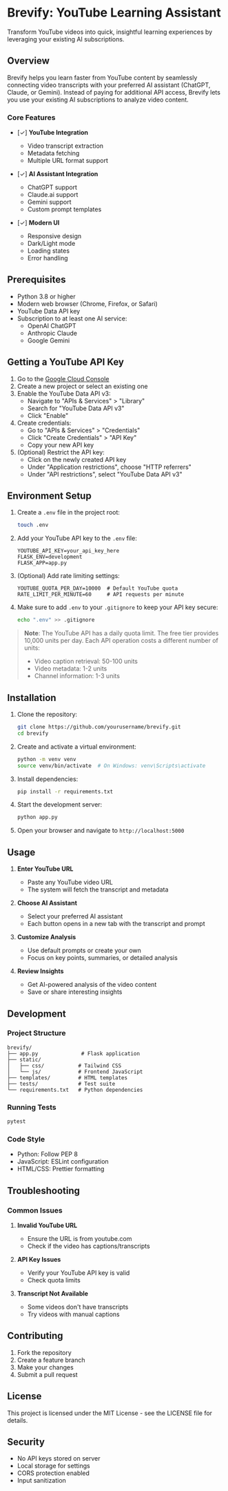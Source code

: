 # Brevify: YouTube Learning Assistant

Transform YouTube videos into quick, insightful learning experiences by leveraging your existing AI subscriptions.

## Overview

Brevify helps you learn faster from YouTube content by seamlessly connecting video transcripts with your preferred AI assistant (ChatGPT, Claude, or Gemini). Instead of paying for additional API access, Brevify lets you use your existing AI subscriptions to analyze video content.

### Core Features

- [✓] **YouTube Integration**
  - Video transcript extraction
  - Metadata fetching
  - Multiple URL format support
  
- [✓] **AI Assistant Integration**
  - ChatGPT support
  - Claude.ai support
  - Gemini support
  - Custom prompt templates

- [✓] **Modern UI**
  - Responsive design
  - Dark/Light mode
  - Loading states
  - Error handling

## Prerequisites

- Python 3.8 or higher
- Modern web browser (Chrome, Firefox, or Safari)
- YouTube Data API key
- Subscription to at least one AI service:
  - OpenAI ChatGPT
  - Anthropic Claude
  - Google Gemini

## Getting a YouTube API Key

1. Go to the [Google Cloud Console](https://console.cloud.google.com/)
2. Create a new project or select an existing one
3. Enable the YouTube Data API v3:
   - Navigate to "APIs & Services" > "Library"
   - Search for "YouTube Data API v3"
   - Click "Enable"
4. Create credentials:
   - Go to "APIs & Services" > "Credentials"
   - Click "Create Credentials" > "API Key"
   - Copy your new API key
5. (Optional) Restrict the API key:
   - Click on the newly created API key
   - Under "Application restrictions", choose "HTTP referrers"
   - Under "API restrictions", select "YouTube Data API v3"

## Environment Setup

1. Create a `.env` file in the project root:
   ```bash
   touch .env
   ```

2. Add your YouTube API key to the `.env` file:
   ```
   YOUTUBE_API_KEY=your_api_key_here
   FLASK_ENV=development
   FLASK_APP=app.py
   ```

3. (Optional) Add rate limiting settings:
   ```
   YOUTUBE_QUOTA_PER_DAY=10000  # Default YouTube quota
   RATE_LIMIT_PER_MINUTE=60     # API requests per minute
   ```

4. Make sure to add `.env` to your `.gitignore` to keep your API key secure:
   ```bash
   echo ".env" >> .gitignore
   ```

> **Note**: The YouTube API has a daily quota limit. The free tier provides 10,000 units per day. Each API operation costs a different number of units:
> - Video caption retrieval: 50-100 units
> - Video metadata: 1-2 units
> - Channel information: 1-3 units

## Installation

1. Clone the repository:
   ```bash
   git clone https://github.com/yourusername/brevify.git
   cd brevify
   ```

2. Create and activate a virtual environment:
   ```bash
   python -m venv venv
   source venv/bin/activate  # On Windows: venv\Scripts\activate
   ```

3. Install dependencies:
   ```bash
   pip install -r requirements.txt
   ```

4. Start the development server:
   ```bash
   python app.py
   ```

5. Open your browser and navigate to `http://localhost:5000`

## Usage

1. **Enter YouTube URL**
   - Paste any YouTube video URL
   - The system will fetch the transcript and metadata

2. **Choose AI Assistant**
   - Select your preferred AI assistant
   - Each button opens in a new tab with the transcript and prompt

3. **Customize Analysis**
   - Use default prompts or create your own
   - Focus on key points, summaries, or detailed analysis

4. **Review Insights**
   - Get AI-powered analysis of the video content
   - Save or share interesting insights

## Development

### Project Structure
```
brevify/
├── app.py              # Flask application
├── static/            
│   ├── css/           # Tailwind CSS
│   └── js/            # Frontend JavaScript
├── templates/         # HTML templates
├── tests/             # Test suite
└── requirements.txt   # Python dependencies
```

### Running Tests
```bash
pytest
```

### Code Style
- Python: Follow PEP 8
- JavaScript: ESLint configuration
- HTML/CSS: Prettier formatting

## Troubleshooting

### Common Issues

1. **Invalid YouTube URL**
   - Ensure the URL is from youtube.com
   - Check if the video has captions/transcripts

2. **API Key Issues**
   - Verify your YouTube API key is valid
   - Check quota limits

3. **Transcript Not Available**
   - Some videos don't have transcripts
   - Try videos with manual captions

## Contributing

1. Fork the repository
2. Create a feature branch
3. Make your changes
4. Submit a pull request

## License

This project is licensed under the MIT License - see the LICENSE file for details.

## Security

- No API keys stored on server
- Local storage for settings
- CORS protection enabled
- Input sanitization
